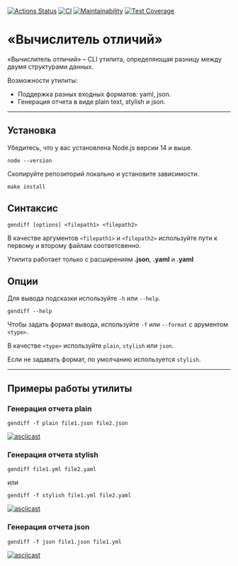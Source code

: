 [![Actions Status](https://github.com/zapupenec/frontend-project-46/workflows/hexlet-check/badge.svg)](https://github.com/zapupenec/frontend-project-46/actions)
[![CI](https://github.com/zapupenec/frontend-project-46/actions/workflows/mainCI.yml/badge.svg)](https://github.com/zapupenec/frontend-project-46/actions/workflows/mainCI.yml)
[![Maintainability](https://api.codeclimate.com/v1/badges/4828c4671187635c3443/maintainability)](https://codeclimate.com/github/zapupenec/frontend-project-46/maintainability)
[![Test Coverage](https://api.codeclimate.com/v1/badges/4828c4671187635c3443/test_coverage)](https://codeclimate.com/github/zapupenec/frontend-project-46/test_coverage)

# «Вычислитель отличий»
«Вычислитель отличий» – CLI утилита, определяющая разницу между двумя структурами данных.

Возможности утилиты:
- Поддержка разных входных форматов: yaml, json.
- Генерация отчета в виде plain text, stylish и json.

***

## Установка
Убедитесь, что у вас установлена Node.js версии 14 и выше.
```
node --version
```
Скопируйте репозиторий локально и установите зависимости.
```
make install
```
## Синтаксис
```
gendiff [options] <filepath1> <filepath2>
```
В качестве аргументов `<filepath1>` и `<filepath2>` используйте пути к первому и второму файлам соответсвенно.

Утилита работает только с расширениям **.json**, **.yaml** и **.yaml**

## Опции
Для вывода подсказки используйте `-h` или `--help`.
```
gendiff --help
```
Чтобы задать формат вывода, используйте `-f` или `--format` с арументом `<type>`.

В качестве `<type>` используйте `plain`, `stylish` или `json`.

Если не задавать формат, по умолчанию используется `stylish`.

***

## Примеры работы утилиты

### Генерация отчета plain
```
gendiff -f plain file1.json file2.json
```
[![asciicast](https://asciinema.org/a/YnLYzgE9iHves1115WOh7aOji.svg)](https://asciinema.org/a/YnLYzgE9iHves1115WOh7aOji)

### Генерация отчета stylish
```
gendiff file1.yml file2.yaml
```
или
```
gendiff -f stylish file1.yml file2.yaml
```
[![asciicast](https://asciinema.org/a/wjTrlXwv8t6HgLcBv0hkIbLqi.svg)](https://asciinema.org/a/wjTrlXwv8t6HgLcBv0hkIbLqi)

### Генерация отчета json
```
gendiff -f json file1.json file1.yml
```
[![asciicast](https://asciinema.org/a/AbVoLYL2gXk2jADY7Zz2XiKzy.svg)](https://asciinema.org/a/AbVoLYL2gXk2jADY7Zz2XiKzy)
